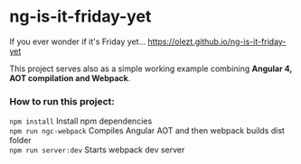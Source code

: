 # ng-is-it-friday-yet
If you ever wonder if it's Friday yet... https://olezt.github.io/ng-is-it-friday-yet

This project serves also as a simple working example combining <b>Angular 4, AOT compilation and Webpack</b>.

### How to run this project:
```npm install``` Install npm dependencies<br>
```npm run ngc-webpack``` Compiles Angular AOT and then webpack builds dist folder<br>
```npm run server:dev``` Starts webpack dev server<br>